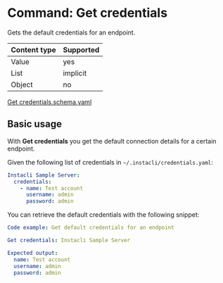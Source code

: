 # Command: Get credentials

Gets the default credentials for an endpoint.

| Content type | Supported |
|--------------|-----------|
| Value        | yes       |
| List         | implicit  |
| Object       | no        |

[Get credentials.schema.yaml](schema/Get%20credentials.schema.yaml)

## Basic usage

With **Get credentials** you get the default connection details for a certain endpoint.

Given the following list of credentials in `~/.instacli/credentials.yaml`:

```yaml file:credentials.yaml
Instacli Sample Server:
  credentials:
    - name: Test account
      username: admin
      password: admin
```

<!-- yaml instacli
Credentials: ${SCRIPT_TEMP_DIR}/credentials.yaml
-->

You can retrieve the default credentials with the following snippet:

```yaml instacli
Code example: Get default credentials for an endpoint

Get credentials: Instacli Sample Server

Expected output:
  name: Test account
  username: admin
  password: admin
```

